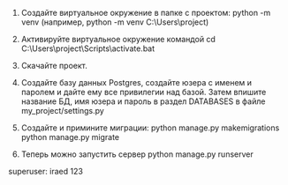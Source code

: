 1. Создайте виртуальное окружение в папке с проектом: python -m venv
(например, python -m venv C:\Users\project)

2. Активируйте виртуальное окружение командой cd C:\Users\project\Scripts\activate.bat

3. Скачайте проект.

4. Создайте базу данных Postgres, создайте юзера с именем и паролем и дайте ему все привилегии над базой. Затем впишите название БД, имя юзера и пароль в раздел DATABASES в файле my_project/settings.py

5. Создайте и примините миграции:
python manage.py makemigrations
python manage.py migrate

6. Теперь можно запустить сервер python manage.py runserver

superuser:
iraed
123
